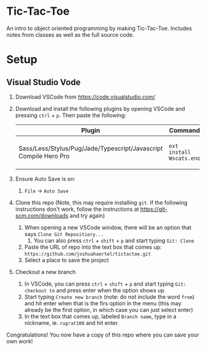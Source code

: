 # Tic-Tac-Toe
An intro to object oriented programming by making Tic-Tac-Toe. Includes notes from classes as well as the full source code.

# Setup
## Visual Studio Vode

1. Download VSCode from https://code.visualstudio.com/
1. Download and install the following plugins by opening VSCode and pressing `ctrl` + `p`. Then paste the following:

    | Plugin | Command | Purpose
    | - | -| - |
    | Sass/Less/Stylus/Pug/Jade/Typescript/Javascript Compile Hero Pro | `ext install Wscats.eno` | Transpile code for immediate use |

1. Ensure Auto Save is on:
    1. `File` -> `Auto Save`

1. Clone this repo (Note, this may require installing `git`. If the following instructions don't work, follow the instructions at https://git-scm.com/downloads and try again)
    1. When opening a new VSCode window, there will be an option that says `Clone Git Repositiory...`
        1. You can also press `ctrl` + `shift` + `p` and start typing `Git: Clone`
    1. Paste the URL of repo into the text box that comes up: `https://github.com/joshuahaertel/tictactoe.git`
    1. Select a place to save the project
1. Checkout a new branch
    1. In VSCode, you can press `ctrl` + `shift` + `p` and start typing `Git: checkout to` and press enter when the option shows up
    1. Start typing `Create new branch` (note: do not include the word `from`) and hit enter when that is the firs option in the menu (this may already be the first option, in which case you can just select enter)
    1. In the text box that comes up, labeled `Branch name`, type in a nickname, ie. `rugrat100` and hit enter.

Congratulations! You now have a copy of this repo where you can save your own work!
